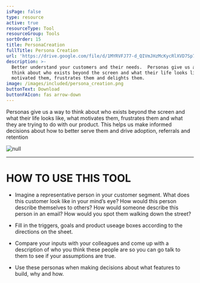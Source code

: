 ```yaml
---
isPage: false
type: resource
active: true
resourceType: Tool
resourceGroup: Tools
sortOrder: 15
title: PersonaCreation
fullTitle: Persona Creation
url: 'https://drive.google.com/file/d/1MYRVFJ77-d_QIVmJHzMcKycRlXVD7Sp7/view'
description: >-
  Better understand your customers and their needs.  Personas give us a way to
  think about who exists beyond the screen and what their life looks like, what
  motivated them, frustrates them and delights them.
image: /images/included/persona_creation.png
buttonText: Download
buttonFAIcon: fas arrow-down
---
```

Personas give us a way to think about who exists beyond the screen and what their life looks like, what motivates them, frustrates them and what they are trying to do with our product. This helps us make informed decisions about how to better serve them and drive adoption, referrals and retention

![null](/images/persona_screen.png#center)
*****

# HOW TO USE THIS TOOL

* Imagine a representative person in your customer segment. What does this customer look like in your mind’s eye? How would this person describe themselves to others? How would someone describe this person in an email? How would you spot them walking down the street?

* Fill in the triggers, goals and product useage boxes according to the directions on the sheet.

* Compare your inputs with your colleagues and come up with a description of who you think these people are so you can go talk to them to see if your assumptions are true.

* Use these personas when making decisions about what features to build, why and how.
